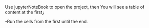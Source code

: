 Use jupyterNoteBook to open the project, then You will see a table of content at the firstز

-Run the cells from the first until the end.
